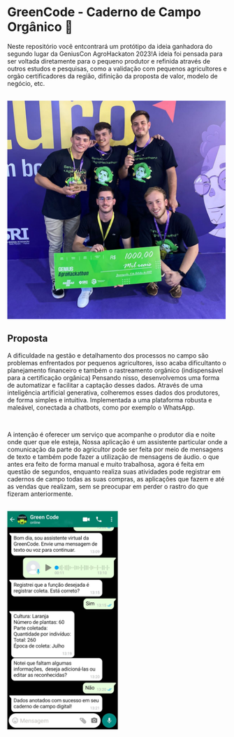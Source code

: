 # GreenCode - Caderno de Campo Orgânico 🍅

Neste repositório você entcontrará um protótipo da ideia ganhadora do segundo lugar da GeniusCon AgroHackaton 2023!A ideia foi pensada para ser voltada diretamente para o pequeno produtor
e refinida através de outros estudos e pesquisas, como a validação com pequenos agricultores e orgão certificadores da região, difinição da proposta de valor, modelo de negócio, etc.

<br/>

<img src="/src/assets/audios/images/gc.jpg" height="500">

## Proposta
A dificuldade na gestão e detalhamento dos processos no campo são problemas enfrentados por pequenos agricultores, isso acaba dificultanto o planejamento financeiro e também o rastreamento orgânico (indispensável para a certificação orgânica)
Pensando nisso, desenvolvemos uma forma de automatizar e facilitar a captação desses dados. Através de uma inteligência artificial generativa, colheremos esses dados dos produtores, de forma simples e intuitiva. Implementada a uma plataforma robusta e maleável, conectada a chatbots, como por exemplo o WhatsApp.

<br/>

A intenção é oferecer um serviço que acompanhe o produtor dia e noite onde quer que ele esteja, Nossa aplicação é um assistente particular onde a comunicação da parte do agricultor pode ser feita por meio de mensagens de texto e 
também pode fazer a utilização de mensagens de áudio. o que antes era feito de forma manual e muito trabalhosa, agora é feita em questão de segundos, enquanto realiza suas atividades
pode registrar em cadernos de campo todas as suas compras, as aplicações que fazem e até as vendas que realizam, sem se preocupar em perder o rastro do que fizeram anteriormente.

<br/>

<img src="/src/assets/audios/images/wp.jpg" height="500">
